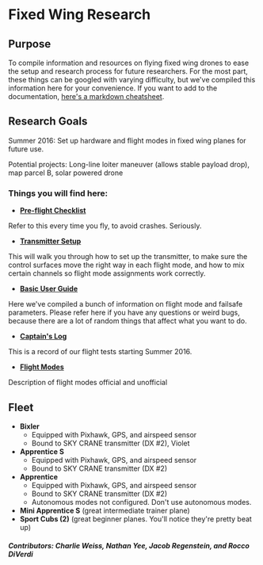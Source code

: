 ﻿# Fixed Wing Research
## Purpose
To compile information and resources on flying fixed wing drones to ease the setup and research process for future researchers. For the most part, these things can be googled with varying difficulty, but we've compiled this information here for your convenience. If you want to add to the documentation, [here's a markdown cheatsheet](https://github.com/adam-p/markdown-here/wiki/Markdown-Cheatsheet).

## Research Goals
Summer 2016: Set up hardware and flight modes in fixed wing planes for future use.

Potential projects: Long-line loiter maneuver (allows stable payload drop), map parcel B, solar powered drone

### Things you will find here:
- **[Pre-flight Checklist](https://github.com/olinrobotics/fixedWingResearch/blob/charlievweiss-patch-1/FixedWingPilotChecklist0.2.docx)**

 Refer to this every time you fly, to avoid crashes. Seriously.
- **[Transmitter Setup](https://github.com/olinrobotics/fixedWingResearch/blob/charlievweiss-patch-1/Transmitter%20Setup.md)**

 This will walk you through how to set up the transmitter, to make sure the control surfaces move the right way in each flight mode, and how to mix certain channels so flight mode assignments work correctly.
- **[Basic User Guide](https://github.com/olinrobotics/fixedWingResearch/blob/charlievweiss-patch-1/basicUserGuide.md)**

 Here we've compiled a bunch of information on flight mode and failsafe parameters. Please refer here if you have any questions or weird bugs, because there are a lot of random things that affect what you want to do.
 
- **[Captain's Log](https://github.com/olinrobotics/fixedWingResearch/blob/charlievweiss-patch-1/captainsLog.md)**

 This is a record of our flight tests starting Summer 2016.

- **[Flight Modes](https://github.com/olinrobotics/fixedWingResearch/blob/master/Flight%20Modes.md)**

 Description of flight modes official and unofficial 

## Fleet
- **Bixler** 
  - Equipped with Pixhawk, GPS, and airspeed sensor
  - Bound to SKY CRANE transmitter (DX #2), Violet
- **Apprentice S** 
  - Equipped with Pixhawk, GPS, and airspeed sensor
  - Bound to SKY CRANE transmitter (DX #2)
- **Apprentice** 
  - Equipped with Pixhawk, GPS, and airspeed sensor
  - Bound to SKY CRANE transmitter (DX #2)
  - Autonomous modes not configured.  Don't use autonomous modes.
- **Mini Apprentice S** (great intermediate trainer plane)
- **Sport Cubs (2)** (great beginner planes. You'll notice they're pretty beat up)

##### Contributors: Charlie Weiss, Nathan Yee, Jacob Regenstein, and Rocco DiVerdi
